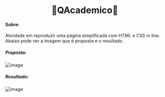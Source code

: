<h1 align="center">📩QAcademico📩</h1>

<h4>Sobre:</h4> Atividade em reproduzir uma página simplificada com HTML e CSS in line.
Abaixo pode ver a imagem que é proposta e o resultado.

<h5>Proposta:</h5>

![image](https://user-images.githubusercontent.com/61885918/198204411-aad8ede5-303e-463e-b645-eb37bc58b70d.png)

<h5>Resultado:</h5>

![image](https://user-images.githubusercontent.com/61885918/198204491-d60de6db-bb60-48a9-9133-a678cf29deb2.png)
